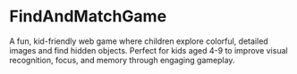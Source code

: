 # FindAndMatchGame
A fun, kid-friendly web game where children explore colorful, detailed images and find hidden objects. Perfect for kids aged 4-9 to improve visual recognition, focus, and memory through engaging gameplay.
